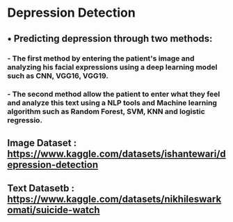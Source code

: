  # Depression Detection 
 ## • Predicting depression through two methods:
### - The first method by entering the patient's image and analyzing his facial expressions using a deep learning model such as CNN, VGG16, VGG19.
### - The second method allow the patient to enter what they feel and analyze this text using a NLP tools and  Machine learning algorithm such as Random Forest, SVM, KNN and logistic regressio.
## Image Dataset : https://www.kaggle.com/datasets/ishantewari/depression-detection
## Text Datasetb : https://www.kaggle.com/datasets/nikhileswarkomati/suicide-watch
